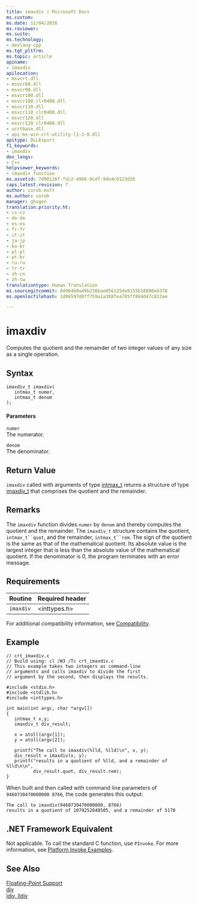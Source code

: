 ```yaml
---
title: imaxdiv | Microsoft Docs
ms.custom: 
ms.date: 11/04/2016
ms.reviewer: 
ms.suite: 
ms.technology:
- devlang-cpp
ms.tgt_pltfrm: 
ms.topic: article
apiname:
- imaxdiv
apilocation:
- msvcrt.dll
- msvcr80.dll
- msvcr90.dll
- msvcr100.dll
- msvcr100_clr0400.dll
- msvcr110.dll
- msvcr110_clr0400.dll
- msvcr120.dll
- msvcr120_clr0400.dll
- ucrtbase.dll
- api-ms-win-crt-utility-l1-1-0.dll
apitype: DLLExport
f1_keywords:
- imaxdiv
dev_langs:
- C++
helpviewer_keywords:
- imaxdiv function
ms.assetid: 7d90126f-fdc2-4986-9cdf-94e4c9123d26
caps.latest.revision: 7
author: corob-msft
ms.author: corob
manager: ghogen
translation.priority.ht:
- cs-cz
- de-de
- es-es
- fr-fr
- it-it
- ja-jp
- ko-kr
- pl-pl
- pt-br
- ru-ru
- tr-tr
- zh-cn
- zh-tw
translationtype: Human Translation
ms.sourcegitcommit: 84964b0a49b236bae056125de8155b18880eb378
ms.openlocfilehash: 1d86597d8ff759a1a388fea785ff864d47c823ae

---
```

# imaxdiv
Computes the quotient and the remainder of two integer values of any size as a single operation.  
  
## Syntax  
  
```  
imaxdiv_t imaxdiv(   
   intmax_t numer,  
   intmax_t denom   
);   
```  
  
#### Parameters  
 `numer`  
 The numerator.  
  
 `denom`  
 The denominator.  
  
## Return Value  
 `imaxdiv` called with arguments of type [intmax_t](../../c-runtime-library/standard-types.md) returns a structure of type [imaxdiv_t](../../c-runtime-library/standard-types.md) that comprises the quotient and the remainder.  
  
## Remarks  
 The `imaxdiv` function divides `numer` by `denom` and thereby computes the quotient and the remainder. The `imaxdiv_t` structure contains the quotient, `intmax_t``quot`, and the remainder, `intmax_t``rem`. The sign of the quotient is the same as that of the mathematical quotient. Its absolute value is the largest integer that is less than the absolute value of the mathematical quotient. If the denominator is 0, the program terminates with an error message.  
  
## Requirements  
  
|Routine|Required header|  
|-------------|---------------------|  
|`imaxdiv`|\<inttypes.h>|  
  
 For additional compatibility information, see [Compatibility](../../c-runtime-library/compatibility.md).  
  
## Example  
  
```  
// crt_imaxdiv.c  
// Build using: cl /W3 /Tc crt_imaxdiv.c  
// This example takes two integers as command-line  
// arguments and calls imaxdiv to divide the first   
// argument by the second, then displays the results.  
  
#include <stdio.h>  
#include <stdlib.h>  
#include <inttypes.h>  
  
int main(int argc, char *argv[])  
{  
   intmax_t x,y;  
   imaxdiv_t div_result;  
  
   x = atoll(argv[1]);  
   y = atoll(argv[2]);  
  
   printf("The call to imaxdiv(%lld, %lld)\n", x, y);  
   div_result = imaxdiv(x, y);  
   printf("results in a quotient of %lld, and a remainder of %lld\n\n",  
          div_result.quot, div_result.rem);  
}  
```  
  
 When built and then called with command line parameters of `9460730470000000 8766`, the code generates this output:  
  
```Output  
The call to imaxdiv(9460730470000000, 8766)  
results in a quotient of 1079252848505, and a remainder of 5170  
```  
  
## .NET Framework Equivalent  
 Not applicable. To call the standard C function, use `PInvoke`. For more information, see [Platform Invoke Examples](http://msdn.microsoft.com/Library/15926806-f0b7-487e-93a6-4e9367ec689f).  
  
## See Also  
 [Floating-Point Support](../../c-runtime-library/floating-point-support.md)   
 [div](../../c-runtime-library/reference/div.md)   
 [ldiv, lldiv](../../c-runtime-library/reference/ldiv-lldiv.md)


<!--HONumber=Jan17_HO2-->



